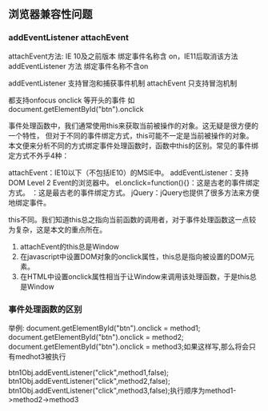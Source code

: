 ## 浏览器兼容性问题
### addEventListener attachEvent
attachEvent方法: IE 10及之前版本 绑定事件名称含 on，IE11后取消该方法
addEventListener 方法 绑定事件名称不含on 

addEventListener 支持冒泡和捕获事件机制
attachEvent 只支持冒泡机制

都支持onfocus onclick 等开头的事件
如
document.getElementById("btn").onclick


事件处理函数中，我们通常使用this来获取当前被操作的对象。这无疑是很方便的一个特性， 但对于不同的事件绑定方式，this可能不一定是当前被操作的对象。 本文便来分析不同的方式绑定事件处理函数时，函数中this的区别。常见的事件绑定方式不外乎4种：

attachEvent：IE10以下（不包括IE10）的MSIE中。
addEventListener：支持DOM Level 2 Event的浏览器中。
el.onclick=function(){}：这是古老的事件绑定方式。
<a onclick='handle()'>：这是最古老的事件绑定方式。
jQuery：jQuery也提供了很多方法来方便地绑定事件。

this不同。我们知道this总之指向当前函数的调用者，对于事件处理函数这一点较为复杂，这是本文的重点所在。

1. attachEvent的this总是Window  
2. 在javascript中设置DOM对象的onclick属性，this总是指向被设置的DOM元素。  
3. 在HTML中设置onclick属性相当于让Window来调用该处理函数，于是this总是Window  


### 事件处理函数的区别
举例: document.getElementById("btn").onclick = method1; 
document.getElementById("btn").onclick = method2; 
document.getElementById("btn").onclick = method3;如果这样写,那么将会只有medhot3被执行 

btn1Obj.addEventListener("click",method1,false); 
btn1Obj.addEventListener("click",method2,false); 
btn1Obj.addEventListener("click",method3,false);执行顺序为method1->method2->method3 